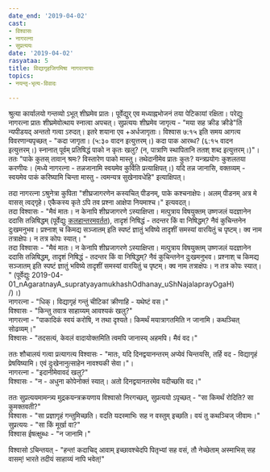 ```yaml
---
date_end: '2019-04-02'
cast:
- विश्वासः
- नागरत्ना
- सुप्रत्ययः
date: '2019-04-02'
rasyataa: 5
title: विद्यागृहजिगमिषा नागरत्नायाः
topics:
- नयन्तृ-भृत्य-विवादः

---
```


श्रुत्या कार्यालयो गन्तव्यो ऽभूत् शीघ्रमेव प्रातः। पूर्वेद्युर् एव मध्याह्नभोजनं तया पेटिकायां रक्षिता। परेद्युः नागरत्ना प्रातः शीघ्रमेवोत्थाय स्नात्वा अपचत्। सुप्रत्ययः शीघ्रमेव जागृत्य - "मया सह क्रीड क्रीडे"ति न्यपीडयद् अन्ततो गत्वा ऽरुदत्। इतरे शयाना एव +अर्धजागृताः। विश्वास ७:१५ इति समय आगत्य विवरणान्यपृच्छत् - "कदा जागृता। (५:३० वादन इत्युत्तरम्।) कदा पाक आरब्ध? (६:१५ वादन इत्युत्तरम्।) स्नानात् पूर्वम् प्रतिषिद्धं पाको न कृतः खलु? (न, पात्राणि स्थापितानि ततश् शब्द इत्युत्तरम्।)"। ततः "पाके कुतस् तावान् श्रमः? विस्तारेण पाको मास्तु। तथेदानीमेव प्रातः कुतः? यन्त्रप्रयोगः कुशलतया करणीयः। (मध्ये नागरत्ना - तन्नजानामि स्वयमेव कुर्विति प्रत्याक्षिपत्।) यदि तन्न जानासि, वक्तव्यम् - स्वयमेव पाकं करिष्यामि चिन्ता मास्तु - त्वमन्यत्र सुखेनावधेहि" इत्याक्षिपत्। 

तदा नागरत्ना ऽश्रुनेत्रा कुपिता "शीघ्रजागरणेन कस्यचित् पीडनम्, पाके कश्चनाक्षेपः। अलम् पीडनम् अत्र मे वासस् त्वद्गृहे। एकैकस्य कृते ऽपि तव प्रश्ना आक्षेपा नियमाश्च।" इत्यवदत्।  
तदा विश्वासः - "मैवं मातः। न केनापि शीघ्रजागरणे ऽस्याक्षिप्ता। मत्पुत्राय विषयुक्तम् उष्णजलं यदज्ञानेन ददासि तन्निषिद्धम्  (पूर्वेद्युः [कलहान्तरमवर्तत](../2019-04-01_nAgaratnayA_supratyayamukhashOdhanay_uShNajalaprayOgaH/)), तादृशं निषिद्धं - तदन्तर किं वा निषिद्धम्? नैवं कुचिन्तनेन दुःखमनुभव। प्रश्नाश् च किमद्य सञ्जातम् इति स्पष्टं ज्ञातुं भविष्ये तादृशीं समस्यां वारयितुं च पृष्टम्। क्व नाम तत्राक्षेपः। न तत्र कोपः स्यात्। "  
तदा विश्वासः - "मैवं मातः। न केनापि शीघ्रजागरणे ऽस्याक्षिप्ता। मत्पुत्राय विषयुक्तम् उष्णजलं यदज्ञानेन ददासि तन्निषिद्धम्, तादृशं निषिद्धं - तदन्तर किं वा निषिद्धम्? नैवं कुचिन्तनेन दुःखमनुभव। प्रश्नाश् च किमद्य सञ्जातम् इति स्पष्टं ज्ञातुं भविष्ये तादृशीं समस्यां वारयितुं च पृष्टम्। क्व नाम तत्राक्षेपः। न तत्र कोपः स्यात्। " (पूर्वेद्युः 2019-04-01_nAgaratnayA_supratyayamukhashOdhanay_uShNajalaprayOgaH)  
/)।)  
नागरत्ना - "धिक्। विद्यागृहं गन्तुं चीटिकां क्रीणाहि - यथेष्टं वस।"  
विश्वासः - "किन्तु तवात्र साहाय्यम् आवश्यकं खलु?"  
नागरत्ना - "पाकादिकं स्वयं करोषि, न तथा दृश्यते। किमर्थं मयात्रागतमिति न जानामि। कथञ्चित् सोढव्यम्।"  
विश्वासः - "तदसत्यं, केवलं वादायोक्तमिति त्वमपि जानास्य् अहमपि। मैवं वद।"  

ततः शौचालयं गत्वा प्रत्यागत्य विश्वासः - "मातः, यदि दिनद्वयानन्तरम् अप्येवं चिन्तयसि, तर्हि वद - विद्यागृहं प्रेषयिष्यामि। एवं दुःखेनानुत्साहेन नावश्यकी सेवा।"।  
नागरत्ना - "इदानीमेवावदं खलु?"  
विश्वासः - "न - अधुना कोपेनोक्तं स्यात्। अतो दिनद्वयानतरमेव यदीच्छसि वद।"  

ततः सुप्रत्ययमामन्त्र्य मुद्रकयन्त्रक्रयणाय विश्वासो निरगच्छत्, सुप्रत्ययो ऽपृच्छत् - "सा किमर्थं रोदिति? सा कुमक्तवती?"  
विश्वासः - "सा प्रज्ञागृहं गन्तुमिच्छति। वदति यदस्माभिः सह न वस्तुम् इच्छति। वयं तु कथञ्चिज् जीवामः।"  
सुप्रत्ययः - "सा किं मूर्खा वा?"  
विश्वास ईषत्क्षुब्धः - "न जानामि।"

विश्वासो ऽचिन्तयत् - "हन्त! कदाचिद् आवाम् इच्छावश्चेदपि पितृभ्यां सह वसं, तौ नेच्छेताम् अस्माभिस् सह वासम्! भारते तदीयं साहाय्यं नापि भवेत्!"